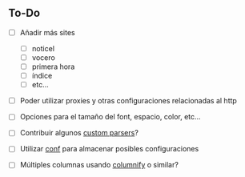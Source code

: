 ## To-Do


- [ ] Añadir más sites
    - [ ] noticel
    - [ ] vocero
    - [ ] primera hora
    - [ ] índice
    - [ ] etc...

- [ ] Poder utilizar proxies y otras configuraciones relacionadas al http

- [ ] Opciones para el tamaño del font, espacio, color, etc...

- [ ] Contribuir algunos [custom parsers](https://github.com/postlight/mercury-parser/tree/master/src/extractors/custom#custom-parsers)?

- [ ] Utilizar [conf](https://github.com/sindresorhus/conf) para almacenar posibles configuraciones

- [ ] Múltiples columnas usando [columnify](https://github.com/timoxley/columnify) o similar?